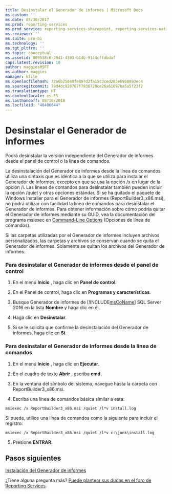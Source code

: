 ```yaml
---
title: Desinstalar el Generador de informes | Microsoft Docs
ms.custom: ''
ms.date: 05/30/2017
ms.prod: reporting-services
ms.prod_service: reporting-services-sharepoint, reporting-services-native
ms.reviewer: ''
ms.suite: pro-bi
ms.technology: ''
ms.tgt_pltfrm: ''
ms.topic: conceptual
ms.assetid: 009538c6-4941-4393-b14b-9144cffdbdaf
caps.latest.revision: 10
author: maggiesMSFT
ms.author: maggies
manager: kfile
ms.openlocfilehash: 72a6b25840fe897d2fa15c3ced283e6968893ec4
ms.sourcegitcommit: 79d4dc820767f7836720ce26a61097ba5a5f23f2
ms.translationtype: HT
ms.contentlocale: es-ES
ms.lasthandoff: 08/16/2018
ms.locfileid: "40406644"
---
```

# <a name="uninstall-report-builder"></a>Desinstalar el Generador de informes

Podrá desinstalar la versión independiente del Generador de informes desde el panel de control o la línea de comandos.

La desinstalación del Generador de informes desde la línea de comandos utiliza una sintaxis que es idéntica a la que se utiliza para instalar el Generador de informes, excepto en que se usa la opción /x en lugar de la opción /i. Las líneas de comandos para desinstalar también pueden incluir la opción /quiet y otras opciones estándar. Si se ha quitado el paquete de Windows Installer para el Generador de informes (ReportBuilder3_x86.msi), no podrá utilizar con facilidad la línea de comandos para desinstalar el Generador de informes. Para obtener información sobre cómo podría quitar el Generador de informes mediante su GUID, vea la documentación del programa msiexec en [Command-Line Options](/windows/desktop/Msi/command-line-options) (Opciones de línea de comandos).  

Si las carpetas utilizadas por el Generador de informes incluyen archivos personalizados, las carpetas y archivos se conservan cuando se quita el Generador de informes. Solamente se quitan los archivos del Generador de informes.  

### <a name="to-uninstall-report-builder-from-the-control-panel"></a>Para desinstalar el Generador de informes desde el panel de control

1.  En el menú **Inicio** , haga clic en **Panel de control**.  
  
2.  En el Panel de control, haga clic en **Programas y características**.  
  
3.  Busque Generador de informes de [!INCLUDE[msCoName](../../includes/msconame-md.md)] SQL Server 2016 en la lista **Nombre** y haga clic en él.  
  
4.  Haga clic en **Desinstalar**.  
  
5.  Si se le solicita que confirme la desinstalación del Generador de informes, haga clic en **Sí**.  
  
### <a name="to-uninstall-report-builder-from-the-command-line"></a>Para desinstalar el Generador de informes desde la línea de comandos  
  
1.  En el menú **Inicio** , haga clic en **Ejecutar**.  
  
2.  En el cuadro de texto **Abrir** , escriba **cmd.**  
  
3.  En la ventana del símbolo del sistema, navegue hasta la carpeta con ReportBuilder3_x86.msi.  
  
4.  Escriba una línea de comandos básica similar a esta:  
  
 `msiexec /x ReportBuilder3_x86.msi /quiet /l*v install.log`  
  
 Si puede, utilice una línea de comandos como la siguiente para incluir el registro:  
  
 `msiexec /x ReportBuilder3_x86.msi /quiet /l*v c:\junk\install.log`  
  
5.  Presione **ENTRAR**.  

## <a name="next-steps"></a>Pasos siguientes

[Instalación del Generador de informes](../../reporting-services/install-windows/install-report-builder.md)  

¿Tiene alguna pregunta más? [Puede plantear sus dudas en el foro de Reporting Services](http://go.microsoft.com/fwlink/?LinkId=620231).
